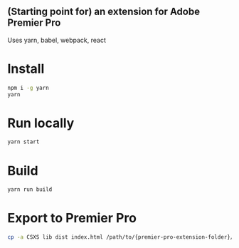 ## (Starting point for) an extension for Adobe Premier Pro

Uses yarn, babel, webpack, react

# Install

```bash
npm i -g yarn
yarn
```

# Run locally

```bash
yarn start
```

# Build

```bash
yarn run build
```

# Export to Premier Pro

```bash
cp -a CSXS lib dist index.html /path/to/{premier-pro-extension-folder}/new-plugin-folder
```
